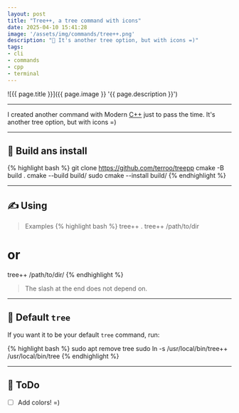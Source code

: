 ```yaml
---
layout: post
title: "Tree++, a tree command with icons"
date: 2025-04-10 15:41:28
image: '/assets/img/commands/tree++.png'
description: "🚀 It's another tree option, but with icons =)"
tags:
- cli
- commands
- cpp
- terminal
---
```


![{{ page.title }}]({{ page.image }} '{{ page.description }}')

---

I created another command with Modern [C++](https://terminalroot.com/tags#cpp) just to pass the time. It's another tree option, but with icons =)

---

## 🌳 Build ans install
{% highlight bash %}
git clone https://github.com/terroo/treepp
cmake -B build .
cmake --build build/
sudo cmake --install build/
{% endhighlight %}

---

## ✍️ Using
> Examples
{% highlight bash %}
tree++ .
tree++ /path/to/dir
# or
tree++ /path/to/dir/
{% endhighlight %}
> The slash at the end does not depend on.

---

## 🎄 Default `tree`
If you want it to be your default `tree` command, run:

{% highlight bash %}
sudo apt remove tree
sudo ln -s /usr/local/bin/tree++ /usr/local/bin/tree
{% endhighlight %}

---

## 📝 ToDo
- [ ]  Add colors! =)

